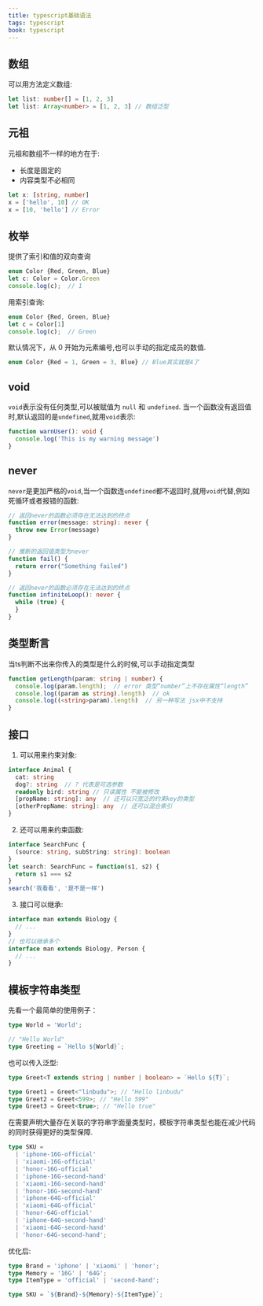 ```yaml
---
title: typescript基础语法
tags: typescript
book: typescript
---
```


## 数组

可以用方法定义数组:

```ts
let list: number[] = [1, 2, 3]
let list: Array<number> = [1, 2, 3] // 数组泛型
```

## 元祖

元祖和数组不一样的地方在于:
* 长度是固定的
* 内容类型不必相同

```ts
let x: [string, number]
x = ['hello', 10] // OK
x = [10, 'hello'] // Error
```

## 枚举

提供了索引和值的双向查询

```ts
enum Color {Red, Green, Blue}
let c: Color = Color.Green
console.log(c);  // 1
```
用索引查询:

```ts
enum Color {Red, Green, Blue}
let c = Color[1]
console.log(c);  // Green
```
默认情况下，从 0 开始为元素编号,也可以手动的指定成员的数值.

```ts
enum Color {Red = 1, Green = 3, Blue} // Blue其实就是4了
```

## void

`void`表示没有任何类型,可以被赋值为 `null` 和 `undefined`.
当一个函数没有返回值时,默认返回的是`undefined`,就用`void`表示:

```ts
function warnUser(): void {
  console.log('This is my warning message')
}
```

## never

`never`是更加严格的`void`,当一个函数连`undefined`都不返回时,就用`void`代替,例如死循环或者报错的函数:

```ts
// 返回never的函数必须存在无法达到的终点
function error(message: string): never {
  throw new Error(message)
}

// 推断的返回值类型为never
function fail() {
  return error("Something failed")
}

// 返回never的函数必须存在无法达到的终点
function infiniteLoop(): never {
  while (true) {
  }
}
```

## 类型断言

当ts判断不出来你传入的类型是什么的时候,可以手动指定类型

```ts
function getLength(param: string | number) {
  console.log(param.length);  // error 类型“number”上不存在属性“length”
  console.log((param as string).length)  // ok
  console.log((<string>param).length)  // 另一种写法 jsx中不支持
}
```

## 接口

1. 可以用来约束对象:

```ts
interface Animal {
  cat: string
  dog?: string  // ? 代表是可选参数
  readonly bird: string // 只读属性 不能被修改
  [propName: string]: any  // 还可以只宽泛的约束key的类型
  [otherPropName: string]: any  // 还可以混合索引
}
```

2. 还可以用来约束函数:

```ts
interface SearchFunc {
  (source: string, subString: string): boolean
}
let search: SearchFunc = function(s1, s2) {
  return s1 === s2
}
search('我看看', '是不是一样')
```

3. 接口可以继承:

```ts
interface man extends Biology {
  // ...
}
// 也可以继承多个
interface man extends Biology, Person {
  // ...
}
```

## 模板字符串类型

先看一个最简单的使用例子：

```ts
type World = 'World';

// "Hello World"
type Greeting = `Hello ${World}`;
```

也可以传入泛型:

```ts
type Greet<T extends string | number | boolean> = `Hello ${T}`;

type Greet1 = Greet<"linbudu">; // "Hello linbudu"
type Greet2 = Greet<599>; // "Hello 599"
type Greet3 = Greet<true>; // "Hello true"
```

在需要声明大量存在关联的字符串字面量类型时，模板字符串类型也能在减少代码的同时获得更好的类型保障.

```ts
type SKU =
  | 'iphone-16G-official'
  | 'xiaomi-16G-official'
  | 'honor-16G-official'
  | 'iphone-16G-second-hand'
  | 'xiaomi-16G-second-hand'
  | 'honor-16G-second-hand'
  | 'iphone-64G-official'
  | 'xiaomi-64G-official'
  | 'honor-64G-official'
  | 'iphone-64G-second-hand'
  | 'xiaomi-64G-second-hand'
  | 'honor-64G-second-hand';
```

优化后:

```ts
type Brand = 'iphone' | 'xiaomi' | 'honor';
type Memory = '16G' | '64G';
type ItemType = 'official' | 'second-hand';

type SKU = `${Brand}-${Memory}-${ItemType}`;
```